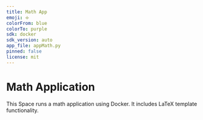 ```yaml
---
title: Math App
emoji: ➗
colorFrom: blue
colorTo: purple
sdk: docker
sdk_version: auto
app_file: appMath.py
pinned: false
license: mit
---
```


# Math Application

This Space runs a math application using Docker. It includes LaTeX template functionality.